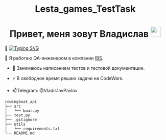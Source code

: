 <h1 align="center">Lesta_games_TestTask</a> 
<h1 align="center">Привет, меня зовут Владислав</a> 
<img src="https://github.com/blackcater/blackcater/raw/main/images/Hi.gif" height="32"/></h1>
  
:rowboat: [![Typing SVG](https://readme-typing-svg.herokuapp.com?&duration=6000&pause=1000color=%2336BCF7&width=1000&lines=В+данном+репозитории+находится+решение+для+тестового+задания+по+созданию+весельной+лодки)](https://git.io/typing-svg) 

:telescope: Я работаю QA-инженером в компании <a href="https://ibs.ru/" target="_blank">IBS</a>.

- :seedling: Занимаюсь написанием тестов и тестовой документации.

- :zap: В свободное время решаю задачи на CodeWars.

- :mailbox:Telegram: @Vladis1avPavlov
```
rowingboat_api
├── src
│   └── boat.py
├── test.py
├── .gitignore
├── utils
│   └── requirements.txt
└── README.md
```
